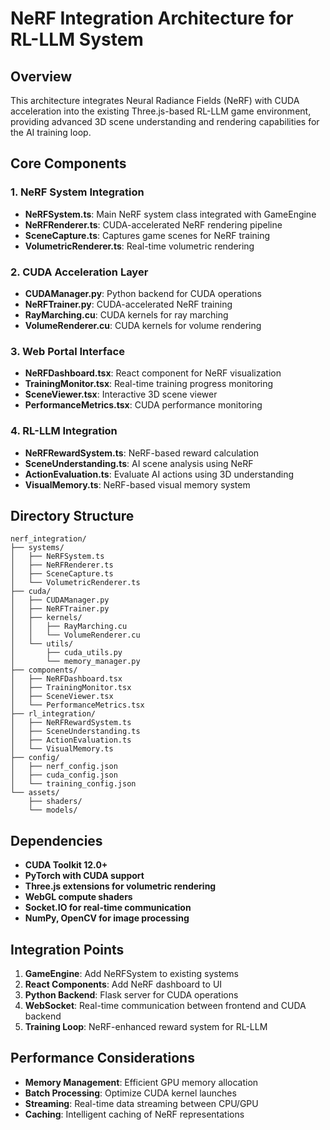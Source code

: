# NeRF Integration Architecture for RL-LLM System

## Overview
This architecture integrates Neural Radiance Fields (NeRF) with CUDA acceleration into the existing Three.js-based RL-LLM game environment, providing advanced 3D scene understanding and rendering capabilities for the AI training loop.

## Core Components

### 1. NeRF System Integration
- **NeRFSystem.ts**: Main NeRF system class integrated with GameEngine
- **NeRFRenderer.ts**: CUDA-accelerated NeRF rendering pipeline
- **SceneCapture.ts**: Captures game scenes for NeRF training
- **VolumetricRenderer.ts**: Real-time volumetric rendering

### 2. CUDA Acceleration Layer
- **CUDAManager.py**: Python backend for CUDA operations
- **NeRFTrainer.py**: CUDA-accelerated NeRF training
- **RayMarching.cu**: CUDA kernels for ray marching
- **VolumeRenderer.cu**: CUDA kernels for volume rendering

### 3. Web Portal Interface
- **NeRFDashboard.tsx**: React component for NeRF visualization
- **TrainingMonitor.tsx**: Real-time training progress monitoring
- **SceneViewer.tsx**: Interactive 3D scene viewer
- **PerformanceMetrics.tsx**: CUDA performance monitoring

### 4. RL-LLM Integration
- **NeRFRewardSystem.ts**: NeRF-based reward calculation
- **SceneUnderstanding.ts**: AI scene analysis using NeRF
- **ActionEvaluation.ts**: Evaluate AI actions using 3D understanding
- **VisualMemory.ts**: NeRF-based visual memory system

## Directory Structure
```
nerf_integration/
├── systems/
│   ├── NeRFSystem.ts
│   ├── NeRFRenderer.ts
│   ├── SceneCapture.ts
│   └── VolumetricRenderer.ts
├── cuda/
│   ├── CUDAManager.py
│   ├── NeRFTrainer.py
│   ├── kernels/
│   │   ├── RayMarching.cu
│   │   └── VolumeRenderer.cu
│   └── utils/
│       ├── cuda_utils.py
│       └── memory_manager.py
├── components/
│   ├── NeRFDashboard.tsx
│   ├── TrainingMonitor.tsx
│   ├── SceneViewer.tsx
│   └── PerformanceMetrics.tsx
├── rl_integration/
│   ├── NeRFRewardSystem.ts
│   ├── SceneUnderstanding.ts
│   ├── ActionEvaluation.ts
│   └── VisualMemory.ts
├── config/
│   ├── nerf_config.json
│   ├── cuda_config.json
│   └── training_config.json
└── assets/
    ├── shaders/
    └── models/
```

## Dependencies
- **CUDA Toolkit 12.0+**
- **PyTorch with CUDA support**
- **Three.js extensions for volumetric rendering**
- **WebGL compute shaders**
- **Socket.IO for real-time communication**
- **NumPy, OpenCV for image processing**

## Integration Points
1. **GameEngine**: Add NeRFSystem to existing systems
2. **React Components**: Add NeRF dashboard to UI
3. **Python Backend**: Flask server for CUDA operations
4. **WebSocket**: Real-time communication between frontend and CUDA backend
5. **Training Loop**: NeRF-enhanced reward system for RL-LLM

## Performance Considerations
- **Memory Management**: Efficient GPU memory allocation
- **Batch Processing**: Optimize CUDA kernel launches
- **Streaming**: Real-time data streaming between CPU/GPU
- **Caching**: Intelligent caching of NeRF representations


